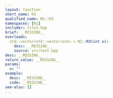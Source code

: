 ```yaml
---
layout: function
short_name: R3
qualified_name: N1::R3
namespaces: [N1]
includer: file1.hpp
brief: __MISSING__
overloads:
  std::vector<std::vector<int> > N1::R3(int u):
    desc: __MISSING__
    source: src/test.hpp
desc: __MISSING__
return_value: __MISSING__
params:
  u: ""
example:
  desc: __MISSING__
  code: __MISSING__
see-also: []
...
```

